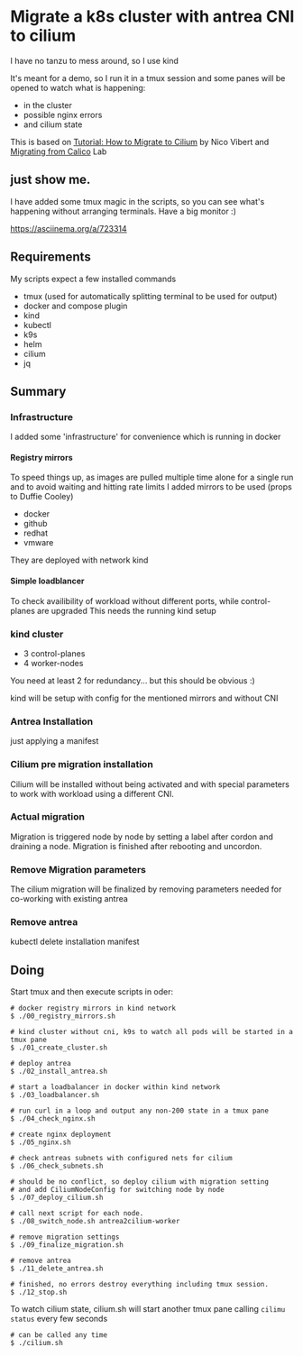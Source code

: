 # Migrate a k8s cluster with antrea CNI to cilium

I have no tanzu to mess around, so I use kind

It's meant for a demo, so I run it in a tmux session and some panes will be opened to watch what is happening:
- in the cluster
- possible nginx errors
- and cilium state

This is based on [Tutorial: How to Migrate to Cilium](https://isovalent.com/blog/post/tutorial-migrating-to-cilium-part-1/) by Nico Vibert
and [Migrating from Calico](https://isovalent.com/labs/cilium-migrating-from-calico/) Lab

## just show me.
I have added some tmux magic in the scripts, so you can see what's happening without arranging terminals.
Have a big monitor :)

https://asciinema.org/a/723314

## Requirements

My scripts expect a few installed commands

- tmux (used for automatically splitting terminal to be used for output)
- docker and compose plugin
- kind
- kubectl
- k9s
- helm
- cilium
- jq

## Summary

### Infrastructure

I added some 'infrastructure' for convenience which is running in docker

#### Registry mirrors

To speed things up, as images are pulled multiple time alone for a single run and to avoid waiting and hitting rate limits I added mirrors to be used
(props to Duffie Cooley)

- docker
- github
- redhat
- vmware

They are deployed with network kind

#### Simple loadblancer

To check availibility of workload without different ports, while control-planes are upgraded
This needs the running kind setup


### kind cluster

- 3 control-planes
- 4 worker-nodes

You need at least 2 for redundancy... but this should be obvious :)

kind will be setup with config for the mentioned mirrors and without CNI

### Antrea Installation

just applying a manifest

### Cilium pre migration installation

Cilium will be installed without being activated and with special parameters to work with workload using a different CNI.

### Actual migration

Migration is triggered node by node by setting a label after cordon and draining a node.
Migration is finished after rebooting and uncordon.


### Remove Migration parameters

The cilium migration will be finalized by removing parameters needed for co-working with existing antrea

### Remove antrea

kubectl delete installation manifest

## Doing
Start tmux and then execute scripts in oder:

```shell
# docker registry mirrors in kind network
$ ./00_registry_mirrors.sh

# kind cluster without cni, k9s to watch all pods will be started in a tmux pane
$ ./01_create_cluster.sh

# deploy antrea
$ ./02_install_antrea.sh

# start a loadbalancer in docker within kind network
$ ./03_loadbalancer.sh

# run curl in a loop and output any non-200 state in a tmux pane
$ ./04_check_nginx.sh

# create nginx deployment
$ ./05_nginx.sh

# check antreas subnets with configured nets for cilium
$ ./06_check_subnets.sh

# should be no conflict, so deploy cilium with migration setting
# and add CiliumNodeConfig for switching node by node
$ ./07_deploy_cilium.sh

# call next script for each node. 
$ ./08_switch_node.sh antrea2cilium-worker

# remove migration settings
$ ./09_finalize_migration.sh

# remove antrea
$ ./11_delete_antrea.sh

# finished, no errors destroy everything including tmux session.
$ ./12_stop.sh 
```

To watch cilium state, cilium.sh will start another tmux pane calling ```cilimu status``` every few seconds
```shell
# can be called any time
$ ./cilium.sh
```



